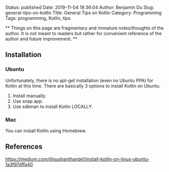 Status: published
Date: 2019-11-04 18:36:04
Author: Benjamin Du
Slug: general-tips-on-kotlin
Title: General Tips on Kotlin
Category: Programming
Tags: programming, Kotlin, tips

**
Things on this page are fragmentary and immature notes/thoughts of the author.
It is not meant to readers but rather for convenient reference of the author and future improvement.
**

## Installation 

### Ubuntu

Unfortunately,
there is no apt-get installation (even no Ubuntu PPA) for Kotlin at this time.
There are basically 3 options to install Kotlin on Ubuntu.

1. Install manually.
2. Use snap app.
3. Use sdkman to install Kotlin LOCALLY.

### Mac

You can install Kotlin using Homebrew.

## References

https://medium.com/@sushanthande1/install-kotlin-on-linux-ubuntu-1a3f97dffa40
